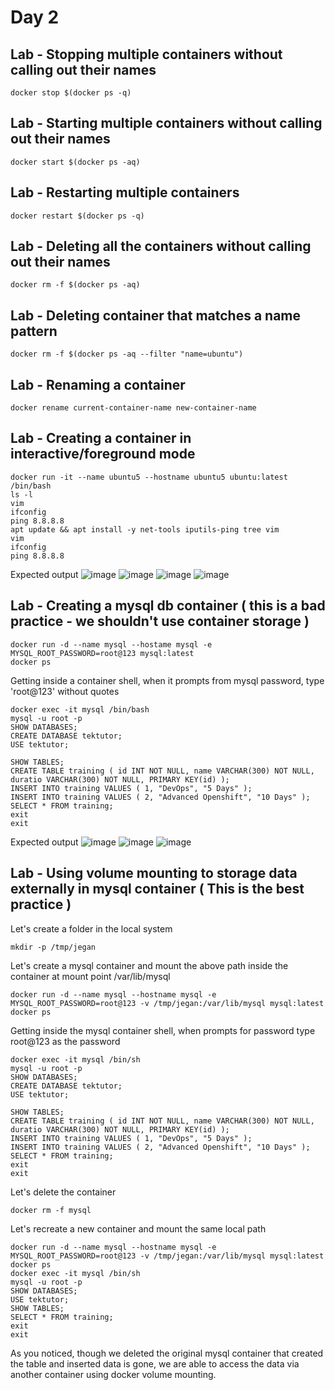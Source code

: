 # Day 2

## Lab - Stopping multiple containers without calling out their names
```
docker stop $(docker ps -q)
```

## Lab - Starting multiple containers without calling out their names
```
docker start $(docker ps -aq)
```

## Lab - Restarting multiple containers
```
docker restart $(docker ps -q)
```

## Lab - Deleting all the containers without calling out their names
```
docker rm -f $(docker ps -aq)
```

## Lab - Deleting container that matches a name pattern
```
docker rm -f $(docker ps -aq --filter "name=ubuntu")
```

## Lab - Renaming a container
```
docker rename current-container-name new-container-name
```

## Lab - Creating a container in interactive/foreground mode
```
docker run -it --name ubuntu5 --hostname ubuntu5 ubuntu:latest /bin/bash
ls -l
vim
ifconfig
ping 8.8.8.8
apt update && apt install -y net-tools iputils-ping tree vim
vim
ifconfig
ping 8.8.8.8
```

Expected output
![image](https://github.com/user-attachments/assets/64ebeb6f-7ead-4ab7-83c4-da466090f653)
![image](https://github.com/user-attachments/assets/f6b5d3a5-e59b-498e-99c2-35aa907fd863)
![image](https://github.com/user-attachments/assets/e9e04b41-fff7-4a31-b1fd-a15b0c46c054)
![image](https://github.com/user-attachments/assets/265b4693-f0ea-473a-a3c6-944056d22c78)

## Lab - Creating a mysql db container ( this is a bad practice - we shouldn't use container storage )
```
docker run -d --name mysql --hostame mysql -e MYSQL_ROOT_PASSWORD=root@123 mysql:latest
docker ps
```

Getting inside a container shell, when it prompts from mysql password, type 'root@123' without quotes
```
docker exec -it mysql /bin/bash
mysql -u root -p
SHOW DATABASES;
CREATE DATABASE tektutor;
USE tektutor;

SHOW TABLES;
CREATE TABLE training ( id INT NOT NULL, name VARCHAR(300) NOT NULL, duratio VARCHAR(300) NOT NULL, PRIMARY KEY(id) );
INSERT INTO training VALUES ( 1, "DevOps", "5 Days" );
INSERT INTO training VALUES ( 2, "Advanced Openshift", "10 Days" );
SELECT * FROM training;
exit
exit
```

Expected output
![image](https://github.com/user-attachments/assets/d7a64954-4e2e-4273-bf3b-8dc7d0c74224)
![image](https://github.com/user-attachments/assets/5aadddf4-e3b8-4300-a872-55cd52d9d8be)
![image](https://github.com/user-attachments/assets/8c64b38c-256f-4368-964f-1af3445790eb)


## Lab - Using volume mounting to storage data externally in mysql container ( This is the best practice )
Let's create a folder in the local system
```
mkdir -p /tmp/jegan
```

Let's create a mysql container and mount the above path inside the container at mount point /var/lib/mysql
```
docker run -d --name mysql --hostname mysql -e MYSQL_ROOT_PASSWORD=root@123 -v /tmp/jegan:/var/lib/mysql mysql:latest
docker ps
```

Getting inside the mysql container shell, when prompts for password type root@123 as the password
```
docker exec -it mysql /bin/sh
mysql -u root -p
SHOW DATABASES;
CREATE DATABASE tektutor;
USE tektutor;

SHOW TABLES;
CREATE TABLE training ( id INT NOT NULL, name VARCHAR(300) NOT NULL, duratio VARCHAR(300) NOT NULL, PRIMARY KEY(id) );
INSERT INTO training VALUES ( 1, "DevOps", "5 Days" );
INSERT INTO training VALUES ( 2, "Advanced Openshift", "10 Days" );
SELECT * FROM training;
exit
exit
```

Let's delete the container
```
docker rm -f mysql
```

Let's recreate a new container and mount the same local path
```
docker run -d --name mysql --hostname mysql -e MYSQL_ROOT_PASSWORD=root@123 -v /tmp/jegan:/var/lib/mysql mysql:latest
docker ps
docker exec -it mysql /bin/sh
mysql -u root -p
SHOW DATABASES;
USE tektutor;
SHOW TABLES;
SELECT * FROM training;
exit
exit
```

As you noticed, though we deleted the original mysql container that created the table and inserted data is gone, we are able to access the data via another container using docker volume mounting.
